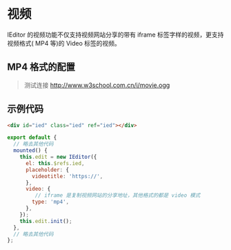 # 视频

IEditor 的视频功能不仅支持视频网站分享的带有 iframe 标签字样的视频，更支持视频格式( MP4 等)的 Video 标签的视频。

## MP4 格式的配置
> 测试连接 http://www.w3school.com.cn/i/movie.ogg

<div id="ied" class="ied" ref="ied"></div>

## 示例代码

```html
<div id="ied" class="ied" ref="ied"></div>
```

```js
export default {
  // 略去其他代码
  mounted() {
    this.edit = new IEditor({
      el: this.$refs.ied,
      placeholder: {
        videotitle: 'https://',
      },
      video: {
         // iframe 是复制视频网站的分享地址，其他格式的都是 video 模式
        type: 'mp4',
      },
    });
    this.edit.init();
  },
  // 略去其他代码
};
```

<script>
import IEditor from '../src/core/ieditor';

export default {
  mounted() {
    this.edit = new IEditor({
      el: this.$refs.ied,
      placeholder: {
        videotitle: 'https://',
      },
      video: {
         // iframe 是复制视频网站的分享地址，其他格式的都是 video 模式
        type: 'mp4',
      },
    });
    this.edit.init();
  },
};
</script>

<style lang="scss">
// IEditor 样式
@import './style/ieditor.scss';
</style>
